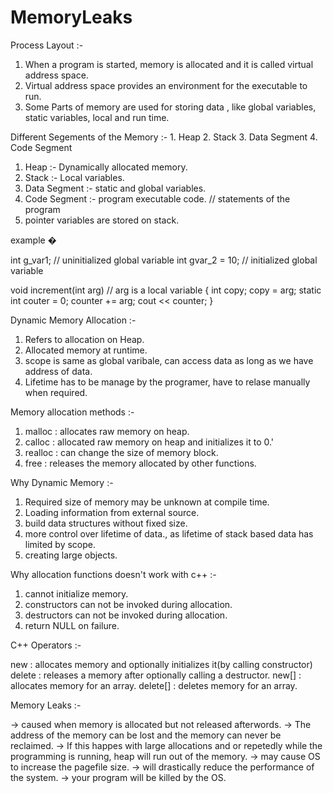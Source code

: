 # MemoryLeaks

Process Layout :- 
  1. When a program is started, memory is allocated and it is called virtual address space.
  2. Virtual address space provides an environment for the executable to run.
  3. Some Parts of memory are used for storing data , like global variables, static variables, local and run time.

   Different Segements of the Memory :-
      1. Heap
      2. Stack
      3. Data Segment
      4. Code Segment

1. Heap :- Dynamically allocated memory.
2. Stack :- Local variables.
3. Data Segment :- static and global variables.
4. Code Segment :- program executable code.  // statements of the program
5. pointer variables are stored on stack.

example �

  int g_var1;         // uninitialized global variable
  int gvar_2 = 10;   // initialized global variable
  
  void increment(int arg)   // arg is a local variable
  {
     int copy;
     copy = arg;
     static int couter = 0;
     counter += arg;
     cout << counter;
  }
  

Dynamic Memory Allocation :- 

  1. Refers to allocation on Heap.
  2. Allocated memory at runtime.
  3. scope is same as global varibale, can access data as long as we have address of data.
  4. Lifetime has to be manage by the programer, have to relase manually when required.
   
  Memory allocation methods :- 
   1. malloc : allocates raw memory on heap.
   2. calloc : allocated raw memory on heap and initializes it to 0.'
   3. realloc : can change the size of memory block.
   4. free : releases the memory allocated by other functions. 





Why Dynamic Memory :- 

  1. Required size of memory may be unknown at compile time.
  2. Loading information from external source.
  3. build data structures without fixed size.
  4. more control over lifetime of data., as lifetime of stack based data has limited by scope.
  5. creating large objects.

Why allocation functions doesn't work with c++ :- 
   1. cannot initialize memory.
   2. constructors can not be invoked during allocation.
   3. destructors can not be invoked during allocation.
   4. return NULL on failure.


C++ Operators :- 

  new :  allocates memory and optionally initializes it(by calling constructor)
  delete : releases a memory after optionally calling a destructor.
  new[] : allocates memory for an array.
  delete[] : deletes memory for an array.


Memory Leaks :- 

  -> caused when memory is allocated but not released afterwords.
  -> The address of the memory can be lost and the memory can never be reclaimed.
  -> If this happes with large allocations and or repetedly while the programming is running, heap will run out of the memory.
      -> may cause OS to increase the pagefile size.
      -> will drastically reduce the performance of the system.
      -> your program will be killed by the OS.














